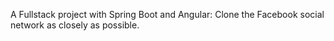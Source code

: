 A Fullstack project with Spring Boot and Angular: Clone the Facebook social network as closely as possible.
